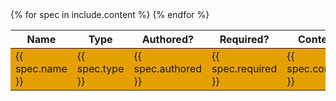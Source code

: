 <table class="usa-table">
    <thead>
        <tr>
            <th>Name</th>
            <th>Type</th>
            <th>Authored?</th>
            <th>Required?</th>
            <th>Content</th>
            <th>Searchable?</th>
            <th>Source</th>
            <th>Notes</th>
        </tr>
    </thead>
    {% for spec in include.content %}
    <tbody>
        <tr>
            <td {% if spec.subhead %} style="background-color: #e5a000;" {% endif %} {% if spec.subsubhead %} style="background-color: #005ea2; color: #ffffff" {% endif %}>{{ spec.name }} </td>
            <td {% if spec.subhead %} style="background-color: #e5a000;" {% endif %} {% if spec.subsubhead %} style="background-color: #005ea2; color: #ffffff" {% endif %}>{{ spec.type }}</td>
            <td {% if spec.subhead %} style="background-color: #e5a000;" {% endif %} {% if spec.subsubhead %} style="background-color: #005ea2; color: #ffffff" {% endif %}>{{ spec.authored }}</td>
            <td {% if spec.subhead %} style="background-color: #e5a000;" {% endif %} {% if spec.subsubhead %} style="background-color: #005ea2; color: #ffffff" {% endif %}>{{ spec.required }}</td>
            <td {% if spec.subhead %} style="background-color: #e5a000;" {% endif %} {% if spec.subsubhead %} style="background-color: #005ea2; color: #ffffff" {% endif %}>{{ spec.content }}</td>
            <td {% if spec.subhead %} style="background-color: #e5a000;" {% endif %} {% if spec.subsubhead %} style="background-color: #005ea2; color: #ffffff" {% endif %}>{{ spec.searchable }}</td>
            <td {% if spec.subhead %} style="background-color: #e5a000;" {% endif %} {% if spec.subsubhead %} style="background-color: #005ea2; color: #ffffff" {% endif %}>{{ spec.source }}</td>
            <td {% if spec.subhead %} style="background-color: #e5a000;" {% endif %} {% if spec.subsubhead %} style="background-color: #005ea2; color: #ffffff" {% endif %}>{{ spec.notes }}</td>
        </tr>
    </tbody>
{% endfor %}
</table>